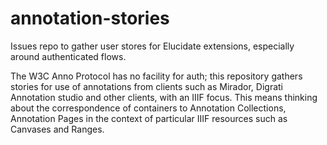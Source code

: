 # annotation-stories

Issues repo to gather user stores for Elucidate extensions, especially around authenticated flows.

The W3C Anno Protocol has no facility for auth; this repository gathers stories for use of annotations from clients such as Mirador, Digrati Annotation studio and other clients, with an IIIF focus. This means thinking about the correspondence of containers to Annotation Collections, Annotation Pages in the context of particular IIIF resources such as Canvases and Ranges.
